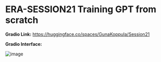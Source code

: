# ERA-SESSION21 Training GPT from scratch

**Gradio Link:** https://huggingface.co/spaces/GunaKoppula/Session21


**Gradio Interface:**

![image](https://github.com/GunaKoppula/ERAV1-Session-21/assets/61241928/0122d503-a480-4374-8e25-d74349ab3f47)

